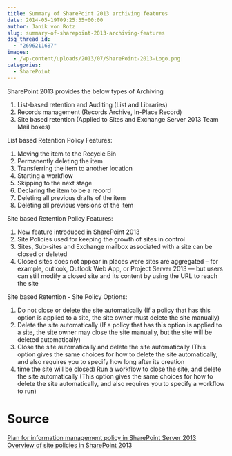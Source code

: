 ```yaml
---
title: Summary of SharePoint 2013 archiving features
date: 2014-05-19T09:25:35+00:00
author: Janik von Rotz
slug: summary-of-sharepoint-2013-archiving-features
dsq_thread_id:
  - "2696211687"
images:
  - /wp-content/uploads/2013/07/SharePoint-2013-Logo.png
categories:
  - SharePoint
---
```

SharePoint 2013 provides the below types of Archiving

1.	List-based retention and Auditing (List and Libraries)
2.	Records management (Records Archive, In-Place Record)
3.	Site based retention (Applied to Sites and Exchange Server 2013 Team Mail boxes)
<!--more-->
List based Retention Policy Features:

1.	Moving the item to the Recycle Bin
2.	Permanently deleting the item
3.	Transferring the item to another location
4.	Starting a workflow
5.	Skipping to the next stage
6.	Declaring the item to be a record
7.	Deleting all previous drafts of the item
8.	Deleting all previous versions of the item

Site based Retention Policy Features:

1.	New feature introduced in SharePoint 2013
2.	Site Policies used for keeping the growth of sites in control
3.	Sites, Sub-sites and Exchange mailbox associated with a site can be closed or deleted
4.	Closed sites does not appear in places were sites are aggregated – for example, outlook, Outlook Web App, or Project Server 2013 — but users can still modify a closed site and its content by using the URL to reach the site

Site based Retention - Site Policy Options:

1.	Do not close or delete the site automatically (If a policy that has this option is applied to a site, the site owner must delete the site manually)
2.	Delete the site automatically (If a policy that has this option is applied to a site, the site owner may close the site manually, but the site will be deleted automatically)
3.	Close the site automatically and delete the site automatically (This option gives the same choices for how to delete the site automatically, and also requires you to specify how long after its creation
4.	time the site will be closed) Run a workflow to close the site, and delete the site automatically (This option gives the same choices for how to delete the site automatically, and also requires you to specify a workflow to run)

# Source

[Plan for information management policy in SharePoint Server 2013](http://technet.microsoft.com/en-us/library/cc262490(v=office.15).aspx)
[Overview of site policies in SharePoint 2013](http://technet.microsoft.com/en-us/library/jj219569(v=office.15).aspx)